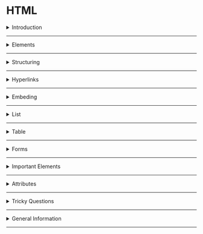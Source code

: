 # HTML

<details>
<summary>Introduction</summary>

### Introduction
**HTML** stands for **Hypertext Markup Language**

##### About HTML
* **HTML** stands for **Hypertext Markup Language**  
* **HTML** is used to create static web pages.
* Text Editor is the software for **HTML** coding.
* **HTML** file save with extension `.html`

##### HTML coding

**HTML** coding is a `Tag` based coding.

###### **HTML** Tags are two types  
  1. **Container Tag** : It has start Tag & End Tag.
  2. **Empty Tag** : It does not have an end tag.

`Container Tag`
   ```HTML
    <h1>Heading</h1>
    <p>Paragraph</p>
   ``` 

`Empty Tag`
 ```HTML
   <img src="image.png"/>
   <br/>
   <hr/>
   ``` 

* Attributes are used to give extra information to the html element.

* **HTML** elements tell the browser that how to display the content.

##### **HTML** document Structure  

```HTML
<!DOCTYPE html>
<html>
  <head>
    Metadata elements
  </head>
  <body>
    content of webpage
  </body>
</html>
```

An **HTML** document consists of three parts :

* **DOCTYPE**  
  The **DOCTYPE** declaration tells the type/version of the HTML document to the browser.

* **Head Part**  
  `HTML` page configuration information.   
  Head tag is for **Browser reading** purpose.   
  It describes the properties of the document such as title, character set, style sheets, scripts, ...etc.

* **Body Part**  
Displaying content of the webpage.   
Body tag is for **Client reading** purpose.  
  It contains text content,  headings, paragraphs, links, tables, images,  videos, ...etc.

##### Element Syntax 
Element consist of a **start tag**, **content**, and **end tag**.

```HTML
<tag>Content</tag>
```

##### Attribute syntax
Attributes are used to give extra information to the html element.
```HTML 
<tag attributeName="attributeValue">Content</tag>
```

##### Uses of **HTML**
* **Structuring web pages**  
   we can define the headings, paragraphs, and other contents of a web page.
* **Creating Hyperlinks**  
   Hyperlink is used to navigate to other web resources or a specific element within the HTML document. 
* **Embedding images , audio and videos**  
   we can embed images, audios and videos in the HTML document.

##### Advantages & Disadvantages of **HTML** 
* we can create only Static Web pages with HTML alone.
* By Combining HTML with CSS, we can create Responsive web pages.
* By Combining HTML with JavaScript, we can create dynamic web pages.

##### HTML version
HTML5 is the latest version of HTML.

HTML5 is more easier than HTML4 or Older versions.  
In HTML5 version, we have more new tags available.  

In HTML5 version, they added new features,
* audio and video elements
* semantic elements

`<header>, <footer>, <nav>, <Audio>, <video>, <main>, <aside>`  

**`HTML5` Declaration** :  
```HTML
<!DOCTYPE html>
```

</details>

---

<details>
<summary>Elements</summary>

### Elements

###### **HTML** Tags are two types  

  1. **Container Tag** : It has start Tag & End Tag.
  2. **Empty Tag** : It does not have an End tag.

In general, HTML elements can be divided into two categories.
1. Block-Level Elements
2. Inline Elements

##### **Block-Level Elements**
* HTML Block-Level element always start in a new line. 
* HTML Block-Level element occupies the entire horizontal space of its parent element.


`Example:`
```HTML 
<h1>Heading</h1>
<p>I am Paragraph.</p>
```
###### Block-Level Tags
* heading  
   * `h1, h2, h3, h4, h5, h6`
* paragraph
   * `p`
* containers
   * `header, nav, aside, main, section, article, div, footer`


##### **In-Line Elements**
The HTML Inline elements do not start in a new line.  
Inline element occupies content width only.
```HTML
<p>I am <a href="http://www.google.com">Google</a> link</p>

<p>I am <span class="my-style">Ande Praveen</span></p>
```

###### In-Line Tags
* Buttons
    * `button`
* Links 
    * `a` 
* Text Styles
    * `span`
* Text Format 
   * bold :  `b, strong`
   * italic :`i, em`
   * `mark`
   * underline : `u, ins`
   * delete : `strike, del, s`
   * sub script : `sub`
   * super script : `sup`
   * size : `big, small`
   * create block : `blockquote`

##### Nested **HTML**
HTML elements can be nested.

It means that the HTML element can be placed inside another HTML element.

```HTML
<div>
  <h1>Heading</h1>
  <p>I am pragraph.</p>
</div>
```
</details>

---

<details>
<summary>Structuring</summary>

### Structuring

##### Heading Elements
HTML defines six levels of headings.  
`h1, h2, h3, h4, h5, h6`
* The HTML h1 element defines the most important heading of an HTML document.
* The HTML h6 element defines the least important heading of an HTML document.
```HTML 
<h1>heading 1</h1>
<h2>heading 2</h2>
<h3>heading 3</h3>
<h4>heading 4</h4>
<h5>heading 5</h5>
<h6>heading 6</h6>
```

##### Paragraph Element
The HTML Paragraph Element defines the paragraph of an HTML document.
```HTML
<p>I am Paragraph</p>
```

##### Line Break
The HTML `br` element helps to break the text and continue it in the next line.  
The HTML br element is a void element.

```HTML
<p>
  Twinkle, twinkle, little star, <br />
  How I wonder what you are! <br />
  Up above the world so high, <br />
  Like a diamond in the sky.
</p>
```

##### Horizontal line
The HTML `hr` element inserts a horizontal line and helps to separate the content.

```HTML 
<h1>Heading</h1>
<hr/>

<p>I am Paragraph</p>
```

##### Semantic Tags
semantic elements have the meaning.    
the HTML semantic elements describe the meaning of content in between the start and end tags.


The Container Elements are used to wrap a group of elements and apply CSS styles to many elements at once.

These container tags are used to divide smaller parts for
understanding and applaying css easily.

**uses of Semantic HTML :**  

* **Accessibility**   
  It makes web pages accessible for mobile devices and people with disabilities as well. This is because screen readers and browsers can understand the code better.

* **Search Engine Optimization**  
  It improves the website Search Engine Optimization Rankings which increases the number of people that visit our webpage.

* **Easy to Understand**  
   It makes our code more readable and easier to understand. 

1. **header** container tag
2. **nav** container tag => navbar
3. **aside** container tag => side bar
4. **main** container tag => main content
5. **section** container tag 
6. **article** container tag
7. **footer** container tag 

```HTML 
  <header>
    <h2>heading</h2>
  </header>

  <nav>
    <h2>navbar</h2>
  </nav>
  
  <aside>
    <h2>aside</h2>
  </aside>
  
  <main>
    <h2>main content</h2>
  </main>
  
   <section>
    <article>
      <h2>the story</h2>
    </article>
  </section>
  
  <footer>
  <h2>footer</h2>
  </footer>
```

##### Non-Semantic Tags
non-semantic elements don't have the meaning.  
They can contain anything.  
Examples: `div` and `span`.

* **div** container tag =>divided & use css

 ```HTML 
  <div>
     <h2>css use</h2>
  </div>
```
  
* **span** 
  `span` is a In-Line Element.
  This span element used to apply some styles for a particular character , word , group of words.  
  content comes side by side. 

 ```HTML 
  <p>I am <span class="my-style">Ande Praveen</span></p>
```



##### details
It has two states:

* open: We can see the additional information.
* close: We can't see the additional information. We can see only the summary.
```HTML
<details>
  <summary>Details</summary>
   show Hidden Content by click on Details Summary.
</details>
```

</details>

---

<details>
<summary>Hyperlinks</summary>

### Hyperlinks

We can create hyperlinks to text as well as images, buttons, ...etc.  
We use the HTML anchor element to navigate to other web resources or a specific element within the HTML document. 

```HTML
<a href="link"> Link Text </a>
<a href="link"> <button>Click Here</button> </a>
<a href="link"> <img src="image.png" /> </a>
```

</details>

---

<details>
<summary>Embeding</summary>

### Embeding


#####  HTML media elements

HTML media elements are used to present the audios and videos.

##### Display Image
We can display images on the web page using the HTML img element.

`src` specifies the path to the image.

alt specifies an alternate text for the image.
```HTML 
<img src="IMAGE_URL" alt="image" />
```

##### picture  

The HTML picture element is a container to provide multiple alternative sources for the HTML img element. It is useful in different display/device scenarios.

It can contain zero or more source elements and one HTML img element.

```HTML 
<picture>
  <source
    media="(min-width:650px)"
    srcset="image-1"
  />
  
  <source
    media="(min-width:465px)"
    srcset="image-2"
  />
  
  <img
    src="image-3"
    alt="historical places"
  />
  
</picture>
```

* The HTML srcset attribute specifies the alternative source/ path of the img element.
* The HTML media attribute specifies the media query. CSS properties will be applied based on the device type and media features like min-width, etc.

##### video

The HTML controls attribute is used to set controls in HTML video element. It is a boolean attribute. When this attribute is present, it specifies that video controls should be displayed.

Video controls include:

* Play
* Pause
* Volume
* Fullscreen toggle
* Captions/Subtitles (when available)
* Track (when available)


We can insert a video to the HTML document using:
```HTML
<video>
  <source src="movie.mp4" type="video/mp4" />
</video>
```

The HTML source element defines the media resource for the HTML video element.

* The HTML src attribute specifies the URL/path of the media resource (e.g. video).  
* The HTML type attribute specifies the type/format of the media resource(e.g. video/mp4)


##### audio 
The HTML audio element represents a sound or audio stream. It is used to play an audio file on an HTML document.

```HTML
<audio>
  <source src="horse.ogg" type="audio/ogg" />
  <source src="horse.mp3" type="audio/mpeg" />
  Your browser does not support the audio element.
</audio>
```
The HTML source element specifies multiple alternative media resources for HTML img elements or for media elements (audio, video, etc.). 

It is commonly used to give the same media content in multiple file formats for providing compatibility across different browsers.

The HTML src attribute of the source element specifies the URL/path of the media resource.

##### iframe
Some of the uses of HTML iframe element are:

* We can embed HTML documents within the current HTML document. 
* We can embed videos within the current HTML document, etc.


```HTML
<iframe src="https://www.youtube.com/embed/y881t8ilMyc"></iframe>
```
The HTML src attribute specifies the URL/path of the video.


</details>

--- 

<details>
<summary>List</summary>

### List

There are mainly two types of lists in HTML  
1. Ordered List
2. Unordered List

##### Unordered List
 It is created using the `ul` element. 
 It is a collection of related items.   
 Unordered list does not follows the any Sequence Order. 

```HTML 
<ul>
    <li>html</li>
    <li>css</li>
    <li>bootstrap</li>
    <li>javascript</li>
    <li>react</li>
</ul>
```

###### Ordered List
  It is created using the `ol` element. 
  It is a collection of related items.  
  Ordered list follows the Sequence Order. 

```HTML 
<ol>
    <li>html</li>
    <li>css</li>
    <li>bootstrap</li>
    <li>javascript</li>
    <li>react</li>
</ol>
```

</details>

---

<details>

<summary>Table</summary>

### Table

```
thead => tr , th
tbody => tr , td
tfoot => tr , td
```

`table = table rows + table data`

```HTML 
<table>
  <tr> <td colspan="4"> 1</td> </tr>
  <tr> <td>1</td> <td>2</td> <td>3</td> <td>+</td> </tr>
  <tr> <td>4</td> <td>5</td> <td>6</td> <td>-</td> </tr>
  <tr> <td>7</td> <td>8</td> <td>9</td> <td>clear</td> </tr>
  <tr> <td colspan="2">0</td> <td colspan="2">=</td> </tr>
</table>
```

</details>

---

<details>
<summary>Forms</summary>

### Form
The HTML form element can be used to create HTML forms.  The form is used to collect the user inputs.
It contains different types of form elements. 

* input
* label
* select
* textarea
* button
* fieldset
* legend
* option

```HTML 
<form action="/submit_data.php">
  <label>Enter your name: </label>
  <input type="text" name="name" />
  <label>Enter Mobile number </label>
  <input type="number" name="mobile_no" />
  <input type="submit" value="Submit" />
</form>
```


##### input
`input` element creates interactive controls to accept the data from the user.

Different types of inputs:  
* text
* password
* textarea
* radio
* checkbox
* Dropdown



`Textbox & Password`

```HTML 
    <input type="text" placeholder="text box"/>
    <input type="password" placeholder="password box"/>
```

`Textarea`
```HTML 
<textarea rows="8" cols="55"></textarea>
```

`Radio Buttons`
* It is used when only one option to be selected out of several available options.  
* It is created by using an HTML input element with the type attribute value is set to radio.
```HTML 
<input type="radio" id="genderMale" value="Male" name="gender"> Male
<input type="radio" id="genderFemale" value="Female" name="gender"> Female
```


`Checkbox`
* It is used when more than one option to be selected out of several available options.  
* It is also created by using the HTML input element with the type attribute value is set to checkbox.
```HTML 
 <input id="myCheckbox" type="checkbox" placeholder="text box"/>
    <label for="myCheckbox">Checkbox</label>
```

`Dropdown`  
we can choose any one option.

The HTML select element is used to create a drop-down list of options. 

The HTML option element should be inside the HTML select element for defining options in the drop-down list. 

```HTML
<select>
  <option value="option-1">option1</option>
  <option value="option-2">option2</option>
  <option value="option-3">option3</option>
  <option value="option-4">option4</option>
</select>
```

```HTML
<select>
  <option value="option-1">option1</option>
  <option value="option-2">option2</option>
  <option value="option-3" selected>option3</option>
  <option value="option-4">option4</option>
</select>
```

```HTML
<select multiple>
  <option value="option-1">option1</option>
  <option value="option-2">option2</option>
  <option value="option-3" selected>option3</option>
  <option value="option-4">option4</option>
</select>
```

</details>

---

<details>
<summary>Important Elements</summary>

### Important Elements

##### html 
The HTML element defines the root of an HTML document.

It is a container for all the other HTML elements.

```HTML
<!DOCTYPE html>
<html>
  <head></head>
  <body>
    <h1>Heading</h1>
    <p>I am Paragraph</p>
  </body>
</html>
```

##### **script** element
We use the HTML **script** element to embed the **JavaScript** code to HTML file.

```HTML
<script>
   console.log("Hello World");
</script>
```

We can embed external javascript file with **src** attribute in script Tag.

```HTML
<script src="external-javascript.js"></script>
```

##### style

The HTML **style** element contains style information for an HTML document. It contains CSS, which is applied to the contents of the HTML document.

```HTML 
<!DOCTYPE html>
<html>
  <head>
    <style>
      h1 {
        color: red;
      }
      p {
        color: blue;
      }
    </style>
  </head>
  <body>
    <h1>Heading</h1>
    <p>I am Paragraph</p>
  </body>
</html>
```

##### HTML link element 
We use the HTML link element to link the CSS fileto an HTML.

```HTML 
<link rel="stylesheet" href="styles.css">
```

</details>

---

<details>
<summary>Attributes</summary>

### Attributes
The HTML attributes provide additional information about HTML elements. 

we always mention attributes in start tag only.
syntax :  `attributeName="attributeValue"`  

* id
* class
* style 
* href
* src
* alt
* target
* type
* checked 

##### id 
The HTML id attribute specifies a unique id for an HTML element. The value of the id attribute must be unique within the HTML document.

* It can be used for styling an HTML element using CSS.  
* It is also used by JavaScript to access and manipulate the HTML elements with the specific id.

```HTML 
<h1 id="heading1">Heading 1</h1>
<h1 id="heading2">Heading 2</h1>
```

##### class
The HTML class attribute specifies a class name for an HTML element.  
It is used to apply styles to multiple elements with the class name.  
One or more HTML elements can have the same class name.

```HTML 
<h1 class="heading">Heading 1</h1>
<h1 class="heading">Heading 2</h1>
```


##### target

we can use target attribute in HTML Anchor Element.

The HTML Anchor Element can be used to create the links on a web page.

The HTML target Attribute specifies where to open the linked web resource.

* **_self** :	(Default value) It opens the document in the same window or Same Tab.
* **_blank** :	It opens the document in a new window or tab.  
* **_parent** :	It opens the document in a parent frame.  
* **_top** :	It opens the document in a full-body window.

```HTML 
<a href="http://www.google.com" target="_blank">Google</a>
```

##### href
The HTML **href** attribute is the most important attribute of the HTML anchor element.
 
The value of the HTML href attribute is URL/path of the page where the link goes to.

```HTML 
<a href="http://www.google.com" target="_blank">Google</a>
```


#### Boolean Attributes
* required
* selected
* controls

##### required attribute

The HTML required attribute is a boolean attribute.

If present, it specifies that an input field must be filled out before submitting the form.

```HTML
<form>
  <label for="username">Username</label>
  <input type="text" id="username" name="username" required />
  <input type="submit" />
</form>
```

</details>

---

<details>
<summary>Tricky Questions</summary>

### Tricky Questions

##### Can we use the HTML `p` element inside an HTML `span` element?  
The HTML span element is an inline element, which should contain only other inline elements.

So as span is an inline element and p is a block-level element, we can't use the p element inside a span element.
 

</details>

---

<details>
<summary>General Information</summary>

### General Information

##### Viewport
 The browser's **viewport** is the area of the window in which web content can be seen.
</details>

---